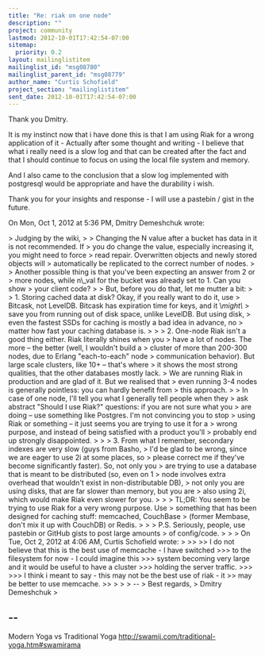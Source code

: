 ```yaml
---
title: "Re: riak on one node"
description: ""
project: community
lastmod: 2012-10-01T17:42:54-07:00
sitemap:
  priority: 0.2
layout: mailinglistitem
mailinglist_id: "msg08780"
mailinglist_parent_id: "msg08779"
author_name: "Curtis Schofield"
project_section: "mailinglistitem"
sent_date: 2012-10-01T17:42:54-07:00
---
```



Thank you Dmitry.

It is my instinct now that i have done this is that I am using Riak for a
wrong application of it - Actually after some thought and writing - I
believe that what i really need is a slow log and that can be created after
the fact and that I should continue to focus on using the local file system
and memory.

And I also came to the conclusion that a slow log implemented with
postgresql would be appropriate and have the durability i wish.


Thank you for your insights and response - I will use a pastebin / gist in
the future.


On Mon, Oct 1, 2012 at 5:36 PM, Dmitry Demeshchuk wrote:

&gt; Judging by the wiki,
&gt;
&gt; Changing the N value after a bucket has data in it is not recommended. If
&gt; you do change the value, especially increasing it, you might need to force
&gt; read repair. Overwritten objects and newly stored objects will
&gt; automatically be replicated to the correct number of nodes.
&gt;
&gt; Another possible thing is that you've been expecting an answer from 2 or
&gt; more nodes, while n\\_val for the bucket was already set to 1. Can you show
&gt; your client code?
&gt;
&gt; But, before you do that, let me mutter a bit:
&gt;
&gt; 1. Storing cached data at disk? Okay, if you really want to do it, use
&gt; Bitcask, not LevelDB. Bitcask has expiration time for keys, and it \\*might\\*
&gt; save you from running out of disk space, unlike LevelDB. But using disk,
&gt; even the fastest SSDs for caching is mostly a bad idea in advance, no
&gt; matter how fast your caching database is.
&gt;
&gt;
&gt; 2. One-node Riak isn't a good thing either. Riak literally shines when you
&gt; have a lot of nodes. The more – the better (well, I wouldn't build a
&gt; cluster of more than 200-300 nodes, due to Erlang "each-to-each" node
&gt; communication behavior). But large scale clusters, like 10+ – that's where
&gt; it shows the most strong qualities, that the other databases mostly lack.
&gt; We are running Riak in production and are glad of it. But we realised that
&gt; even running 3-4 nodes is generally pointless: you can hardly benefit from
&gt; this approach.
&gt;
&gt; In case of one node, I'll tell you what I generally tell people when they
&gt; ask abstract "Should I use Riak?" questions: if you are not sure what you
&gt; are doing – use something like Postgres. I'm not convincing you to stop
&gt; using Riak or something – it just seems you are trying to use it for a
&gt; wrong purpose, and instead of being satisfied with a product you'll
&gt; probably end up strongly disappointed.
&gt;
&gt;
&gt; 3. From what I remember, secondary indexes are very slow (guys from Basho,
&gt; I'd be glad to be wrong, since we are eager to use 2i at some places, so
&gt; please correct me if they've become significantly faster). So, not only you
&gt; are trying to use a database that is meant to be distributed (so, even on 1
&gt; node involves extra overhead that wouldn't exist in non-distributable DB),
&gt; not only you are using disks, that are far slower than memory, but you are
&gt; also using 2i, which would make Riak even slower for you.
&gt;
&gt;
&gt; TL;DR: You seem to be trying to use Riak for a very wrong purpose. Use
&gt; something that has been designed for caching stuff: memcached, CouchBase
&gt; (former Membase, don't mix it up with CouchDB) or Redis.
&gt;
&gt;
&gt; P.S. Seriously, people, use pastebin or GitHub gists to post large amounts
&gt; of config/code.
&gt;
&gt;
&gt; On Tue, Oct 2, 2012 at 4:06 AM, Curtis Schofield  wrote:
&gt;
&gt;&gt;
&gt;&gt; I do not believe that this is the best use of memcache - I have switched
&gt;&gt;&gt; to the filesystem for now - I could imagine this
&gt;&gt;&gt; system becoming very large and it would be useful to have a cluster
&gt;&gt;&gt; holding the server traffic.
&gt;&gt;&gt;
&gt;&gt;&gt; I think i meant to say - this may not be the best use of riak - it
&gt;&gt; may be better to use memcache.
&gt;&gt;
&gt;
&gt;
&gt; --
&gt; Best regards,
&gt; Dmitry Demeshchuk
&gt;

-- 
---
Modern Yoga vs Traditional Yoga
http://swamij.com/traditional-yoga.htm#swamirama
